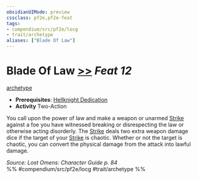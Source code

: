 ```yaml
---
obsidianUIMode: preview
cssclass: pf2e,pf2e-feat
tags:
- compendium/src/pf2e/locg
- trait/archetype
aliases: ["Blade Of Law"]
---
```

# Blade Of Law  [>>](../../rules/core-rulebook/chapter-9-playing-the-game.md#Actions "Two-Action") *Feat 12*  
[archetype](../../rules/traits/archetype.md)  

- **Prerequisites**: [Hellknight Dedication](hellknight-dedication-locg.md)
- **Activity** Two-Action

You call upon the power of law and make a weapon or unarmed [Strike](../../rules/actions/strike.md) against a foe you have witnessed breaking or disrespecting the law or otherwise acting disorderly. The [Strike](../../rules/actions/strike.md) deals two extra weapon damage dice if the target of your [Strike](../../rules/actions/strike.md) is chaotic. Whether or not the target is chaotic, you can convert the physical damage from the attack into lawful damage.

*Source: Lost Omens: Character Guide p. 84*  
%% #compendium/src/pf2e/locg #trait/archetype %%